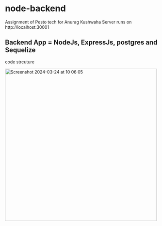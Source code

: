 # node-backend
 Assignment of Pesto tech for Anurag Kushwaha
Server runs on http://localhost:30001 
 ## Backend App = NodeJs, ExpressJs, postgres and Sequelize

 code strcuture


  
<img width="500" alt="Screenshot 2024-03-24 at 10 06 05" src="https://github.com/Anurag-kuswaha/node-backend/assets/73064862/30a28ef5-a81e-4226-8cd5-b0b5a011af45">
